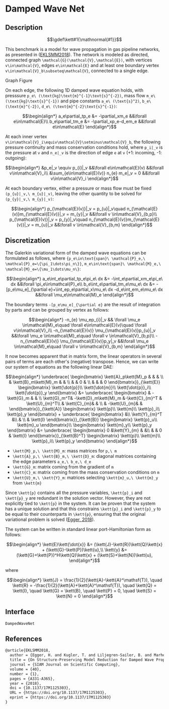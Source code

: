 # Damped Wave Net

## Description

```math
\gdef\kett#1{\mathnormal{#1}}
```

This benchmark is a model for wave propagation in gas pipeline networks, as presented in ([EKLSMM2018](#References)). The network is modeled as directed, connected graph ``\mathcal{G}(\mathcal{V},\mathcal{E})``, with vertices ``v\in\mathcal{V}``, edges ``e\in\mathcal{E}`` and at least one boundary vertex ``v\in\mathcal{V}_b\subseteq\mathcal{V}``, connected to a single edge.

Graph Figure

On each edge, the following 1D damped wave equation holds, with presssure ``p_e\ (\text{kg}\text{m}^{-1}\text{s}^{-2})``, mass flow ``m_e\ (\text{kg}\text{s}^{-1})`` and pipe constants ``a_e\ (\text{s}^2)``, ``b_e\ (\text{m}^{-2})``, ``d_e\ (\text{m}^{-2}\text{s}^{-1})``:
```math
\begin{align*}
	a_e\partial_tp_e &= -\partial_xm_e &&\forall e\in\mathcal{E}\\
	b_e\partial_tm_e &= -\partial_xp_e-d_em_e &&\forall e\in\mathcal{E}
\end{align*}
```
At each inner vertex ``v\in\mathcal{V}_i\equiv\mathcal{V}\setminus\mathcal{V}_b``, the following pressure continuity and mass conservation conditions hold, where ``p_i|_v`` is the pressure at ``v`` and ``n_e|_v`` is the direction of edge ``e`` at ``v`` (+1: incoming, -1: outgoing):
```math
\begin{align*}
	&p_e|_v \equiv p_{i}|_v &&\forall e\in\mathcal{E}(v) &&\forall v\in\mathcal{V}_i\\
	&\sum_{e\in\mathcal{E}(v)} n_{e} m_e|_v = 0 &&\forall v\in\mathcal{V}_i
\end{align*}
```
At each boundary vertex, either a pressure or mass flow must be fixed ``(p_{u}|_v,\ m_{u}|_v)``, leaving the other quantity to be solved for ``(p_{y}|_v,\ m_{y}|_v)``:
```math
\begin{align*}
	p_{\mathcal{E}(v)}|_v = p_{u}|_v\quad n_{\mathcal{E}(v)}m_{\mathcal{E}(v)}|_v = m_{y}|_v &&\forall v \in\mathcal{V}_{b,p}\\
	p_{\mathcal{E}(v)}|_v = p_{y}|_v\quad n_{\mathcal{E}(v)}m_{\mathcal{E}(v)}|_v = m_{u}|_v &&\forall v \in\mathcal{V}_{b,m}
\end{align*}
```
## Discretization

The Galerkin variational form of the damped wave equations can be formulated as follows, where ``{p_e\in\text{span}\ \mathcal{P}_e,\ \mathcal{P}_e=\{\pi_1\dots\pi_n\}}``, ``m_e\in\text{span}\ \mathcal{M}_e,\ \mathcal{M}_e=\{\mu_1\dots\mu_n\}``:
```math
\begin{align*}
	a_e\int_e\partial_tp_e\pi_e\ dx &= -\int_e\partial_xm_e\pi_e\ dx &&\forall \pi_e\in\mathcal{P}_e\\
	b_e\int_e\partial_tm_e\mu_e\ dx &= -[p_e\mu_e]_{\partial e}+\int_ep_e\partial_x\mu_e\ dx -d_e\int_em_e\mu_e\ dx &&\forall \mu_e\in\mathcal{M}_e
\end{align*}
```
The boundary terms ``-[p_e\mu_e]_{\partial e}`` are the result of integration by parts and can be grouped by vertex as follows:
```math
\begin{align*}
	-n_{e} \mu_ep_{i}|_v && \forall \mu_e \in\mathcal{M}_e\quad \forall e\in\mathcal{E}(v)\quad \forall v\in\mathcal{V}_i\\
	-n_{\mathcal{E}(v)} \mu_{\mathcal{E}(v)}p_{u}|_v &&\forall \mu_e \in\mathcal{M}_e\quad \forall v \in\mathcal{V}_{b,p}\\
	-n_{\mathcal{E}(v)} \mu_{\mathcal{E}(v)}p_y|_v &&\forall \mu_e \in\mathcal{M}_e\quad \forall v \in\mathcal{V}_{b,m}
\end{align*}
```
It now becomes apparent that in matrix form, the linear operators in several pairs of terms are each other's (negative) transpose. Hence, we can write our system of equations as the following linear DAE:
```math
\begin{align*}
    \underbrace{
    \begin{bmatrix}
        \kett{A}_p\kett{M}_p & & & \\
        & \kett{B}_m\kett{M}_m & & \\
        & & 0 & \\
        & & & 0
    \end{bmatrix}}_{\kett{E}}
    \begin{bmatrix}
        \kett{\dot{p}}\\
        \kett{\dot{m}}\\
        \kett{\dot{p}}_i\\
        \kett{\dot{p}}_y
    \end{bmatrix} &=
    \underbrace{
    \begin{bmatrix}
        & -\kett{G}_m & & \\
        \kett{G}_m^T& -\kett{D}_m\kett{M}_m &-\kett{C}_{m}^T & \kett{U}_{m}^T\\
        & \kett{C}_{m}& & \\
        & -\kett{U}_{m}& &
    \end{bmatrix}}_{\kett{A}}
    \begin{bmatrix}
        \kett{p}\\
        \kett{m}\\
        \kett{p}_i\\
        \kett{p}_y
    \end{bmatrix} +
    \underbrace{
    \begin{bmatrix}
         &\\
        \kett{Y}_{m}^T &\\
        &  \\
        & \kett{I}
    \end{bmatrix}}_{\kett{B}}
    \begin{bmatrix}
        \kett{p}_u\\
        \kett{m}_u
    \end{bmatrix}\\
    \begin{bmatrix}
        \kett{m}_y\\
        \kett{p}_y
    \end{bmatrix} &=
    \underbrace{
    \begin{bmatrix}
        0  &\kett{Y}_{m} & &\\
        & & 0  & \kett{I}
    \end{bmatrix}}_{\kett{B}^T} 
    \begin{bmatrix}
        \kett{p}\\
        \kett{m}\\
        \kett{p}_i\\
        \kett{p}_y
    \end{bmatrix}
\end{align*}
```
- ``\kett{M}_p,\ \kett{M}_m``: mass matrices for ``p,\ m``
- ``\kett{A}_p,\ \kett{B}_m,\ \kett{D}_m``: diagonal matrices containing the edge parameters ``a_e,\ b_e,\ d_e``
- ``\kett{G}_m``: matrix coming from the gradient of ``m``
- ``\kett{C}_m``: matrix coming from the mass conservation conditions on ``m``
- ``\kett{U}_m,\ \kett{Y}_m``: matrices  selecting ``\kett{m}_u,\ \kett{m}_y`` from ``\kett{m}``

Since ``\kett{p}`` contains all the pressure variables, ``\kett{p}_i`` and ``\kett{p}_y`` are redundant in the solution vector. However, they are not explicitly tied to ``\kett{p}`` in the system. It can be proven that the system has a unique solution and that this constrains ``\kett{p}_i`` and ``\kett{p}_y`` to be equal to their counterparts in ``\kett{p}``, ensuring that the original variational problem is solved ([Egger, 2018](#References)).

The system can be written in standard linear port-Hamiltonian form as follows:
```math
\begin{align*}
    \kett{E}\kett{\dot{x}} &= (\kett{J}-\kett{R})\kett{Q}\kett{x} + (\kett{G}-\kett{P})\kett{u},\\
    \kett{y} &= (\kett{G}+\kett{P})^H\kett{Q}\kett{x} + (\kett{S}+\kett{N})\kett{u},
\end{align*}
```
where
```math
\begin{align*}
\kett{J} = \frac{1}{2}(\kett{A}-\kett{A}^\mathsf{T}), \quad
\kett{R} = -\frac{1}{2}(\kett{A}+\kett{A}^\mathsf{T}), \quad
\kett{Q} = \kett{I}, \quad
\kett{G} = \kett{B}, \quad
\kett{P} = 0, \quad
\kett{S} = \kett{N} = 0
\end{align*}
```

## Interface
```@docs
DampedWaveNet
```

## References
```LaTeX
@article{EKLSMM2018,
  author = {Egger, H. and Kugler, T. and Liljegren-Sailer, B. and Marheineke, N. and Mehrmann, V.},
  title = {On Structure-Preserving Model Reduction for Damped Wave Propagation in Transport Networks},
  journal = {SIAM Journal on Scientific Computing},
  volume = {40},
  number = {1},
  pages = {A331-A365},
  year = {2018},
  doi = {10.1137/17M1125303},
  URL = {https://doi.org/10.1137/17M1125303},
  eprint = {https://doi.org/10.1137/17M1125303}
}
```
